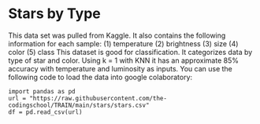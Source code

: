 
# Stars by Type
This data set was pulled from Kaggle. It also contains the following information for each sample:
(1) temperature
(2) brightness
(3) size
(4) color
(5) class
This dataset is good for classification. It categorizes data by type of star and color. Using k =  1 with KNN it has an approximate 85% accuracy with temperature and luminosity as inputs. You can use the following code to load the data into google colaboratory:

```
import pandas as pd
url = "https://raw.githubusercontent.com/the-codingschool/TRAIN/main/stars/stars.csv"
df = pd.read_csv(url)
```